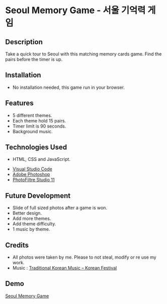 # Seoul Memory Game - 서울 기억력 게임

## Description
Take a quick tour to Seoul with this matching memory cards game. Find the pairs before the timer is up.

## Installation
* No installation needed, this game run in your browser.

## Features
* 5 different themes.
* Each theme hold 15 pairs.
* Timer limit is 90 seconds.
* Background music.

## Technologies Used
* HTML, CSS and JavaScript.
- [Visual Studio Code](https://code.visualstudio.com/)
- [Adobe Photoshop](https://www.adobe.com/fr/products/photoshop/landpb.html?gclid=Cj0KCQiA2-2eBhClARIsAGLQ2RkExF82LQctsJjOFVW0UGnXAl3Oge63MXfIXTBT4N5f5_J6u986iRIaAgQAEALw_wcB&mv=search&mv=search&sdid=LZ32SYVR&ef_id=Cj0KCQiA2-2eBhClARIsAGLQ2RkExF82LQctsJjOFVW0UGnXAl3Oge63MXfIXTBT4N5f5_J6u986iRIaAgQAEALw_wcB:G:s&s_kwcid=AL!3085!3!341240721080!e!!g!!adobe%20photoshop!1435912275!56537390339)
- [PhotoFiltre Studio 11](http://www.photofiltre-studio.com/news.htm)

## Future Development
- Slide of full sized photos after a game is won.
- Better design.
- Add more themes.
- Add theme difficulty.
- 1 music by theme.

## Credits
* All photos were taken by me. Please to not steal, modify or re use my work.
* Music : [Traditional Korean Music – Korean Festival](https://www.youtube.com/watch?v=8arG2jHm4H8.)

## Demo
[Seoul Memory Game](https://so-mina.github.io/Seoul-Memory-Game/)
